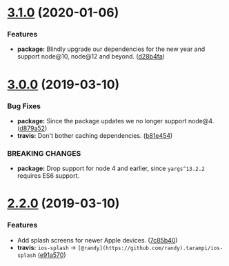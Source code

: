 # [3.1.0](https://github.com/randytarampi/ios-splash/compare/v3.0.0...v3.1.0) (2020-01-06)


### Features

* **package:** Blindly upgrade our dependencies for the new year and support node@10, node@12 and beyond. ([d28b4fa](https://github.com/randytarampi/ios-splash/commit/d28b4fa697d8a604b5f697784789ac97214c60d4))

# [3.0.0](https://github.com/randytarampi/ios-splash/compare/v2.2.0...v3.0.0) (2019-03-10)


### Bug Fixes

* **package:** Since the package updates we no longer support node@4. ([d879a52](https://github.com/randytarampi/ios-splash/commit/d879a52))
* **travis:** Don't bother caching dependencies. ([b81e454](https://github.com/randytarampi/ios-splash/commit/b81e454))


### BREAKING CHANGES

* **package:** Drop support for node 4 and earlier, since `yargs^13.2.2` requires ES6 support.

# [2.2.0](https://github.com/randytarampi/ios-splash/compare/v2.1.2...v2.2.0) (2019-03-10)


### Features

* Add splash screens for newer Apple devices. ([7c85b40](https://github.com/randytarampi/ios-splash/commit/7c85b40))
* **travis:** `ios-splash` -> `[@randy](https://github.com/randy).tarampi/ios-splash` ([e91a570](https://github.com/randytarampi/ios-splash/commit/e91a570))
